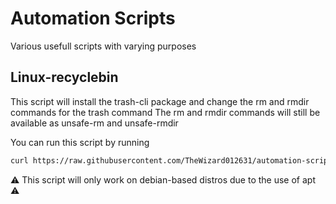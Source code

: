 # Automation Scripts
Various usefull scripts with varying purposes


## Linux-recyclebin
This script will install the trash-cli package and change the rm and rmdir commands for the trash command
The rm and rmdir commands will still be available as unsafe-rm and unsafe-rmdir

You can run this script by running 
```bash
curl https://raw.githubusercontent.com/TheWizard012631/automation-scripts/refs/heads/main/linux-recyclebin.sh | sh
```
⚠ This script will only work on debian-based distros due to the use of apt ⚠
